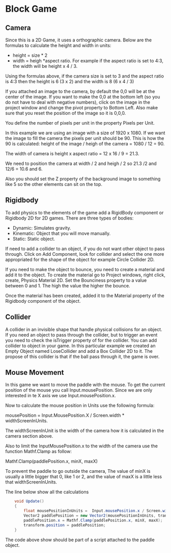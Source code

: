 # Block Game

## Camera

Since this is a 2D Game, it uses a orthographic camera. Below are the formulas to calculate the height and width in units:

- height = size * 2
- width = heigh *aspect ratio.  For example if the aspect  ratio is set to 4:3, the width will be height x 4 / 3.

Using the formulas above, if the camera size is set to 3 and the aspect ratio is 4:3 then the height is 6 (3 x 2) and the width is 8 (6 x 4 / 3)

If you attached an image to the camera, by default the 0,0 will be at the center of the image.  If you want to make the 0,0 at the bottom left (so you do not have to deal with negative numbers), click on the image  in the project window and change the pivot property to Bottom Left.  Also make sure that you reset the position of the image so it is 0,0,0.

You define the number of pixels per unit in the property Pixels per Unit.

In this example we are using an image with a size of 1920 x 1080.  If we want the image to fill the camera the pixels per unit should be 90.  This is how the 90 is calculated:  height of the image / heigh of the camera = 1080 / 12 = 90.

The width of camera is height x aspect ratio = 12 x 16 / 9 = 21.3.  

We need to position the camera at width / 2 and heigh / 2 so 21.3 /2 and 12/6 = 10.6 and 6.

Also you should set the Z property of the background image to something like 5 so the other elements can sit on the top.

## Rigidbody

To add physics to the elements of the game add a RigidBody component or Rigidbody 2D for 2D games. There are three types of bodies:

- Dynamic:  Simulates gravity.
- Kinematic: Object that you will move manually.
- Static:  Static object.

If need to add a collider to an object, if you do not want other object to pass through.  Click on Add Component, look for collider and select the one more appropriated for the shape of the object for example Circle Collider 2D.  

If you need to make the object to bounce, you need to create a material and add it to the object.  To create the material go to Project windows, right click, create, Physics Material 2D.  Set the Bounciness property to a value between 0 and 1.  The high the value the higher the bounce.

Once the material has been created, added it to the Material property of the Rigidbody component of the object.

## Collider

A collider in an invisible shape that handle physical collisions for an object. If you need an object to pass through the collider, but to trigger an event you need to check the isTrigger property of for the collider. You can add collider to object in your game.  In this particular example we created an Empty Object named LoseCollider and add a Box Collider 2D to it.  The propose of this collider is that if the ball pass through it, the game is over.

## Mouse Movement

In this game we want to move the paddle with the mouse.  To get the current position of the mouse you call Input.mousePosition.  Since we are only interested in te X axis we use Input.mousePosition.x.

Now to calculate the mouse position in Units use the following formula:

mousePosition = Input.MousePosition.X / Screen.width * widthScreenInUnits.

The widthScreenInUnit is the width  of the camera how it is calculated in the camera section above.

Also to limit the InputMousePosition.x to the width of the camera use the function Mathf.Clamp as follow:

Mathf.Clamp(paddlePosition.x, minX, maxX)

To prevent the paddle to go outside the camera, The value of minX is usually a little bigger that 0, like 1 or 2, and the value of maxX is a little less that widthScreenInUnits.

The line below show all the calculations

```csharp
    void Update()
    {
        float mousePositionInUnits =  Input.mousePosition.x / Screen.width * widthScreenWidthInUnits;
        Vector2 paddlePosition = new Vector2(mousePositionInUnits, transform.position.y);
        paddlePosition.x = Mathf.Clamp(paddlePosition.x, minX, maxX);
        transform.position = paddlePosition;
    }
```

The code above show should be  part of a script attached to the paddle object.